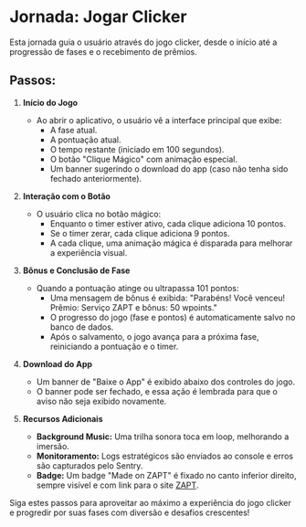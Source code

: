 # Jornada: Jogar Clicker

Esta jornada guia o usuário através do jogo clicker, desde o início até a progressão de fases e o recebimento de prêmios.

## Passos:

1. **Início do Jogo**
   - Ao abrir o aplicativo, o usuário vê a interface principal que exibe:
     - A fase atual.
     - A pontuação atual.
     - O tempo restante (iniciado em 100 segundos).
     - O botão "Clique Mágico" com animação especial.
     - Um banner sugerindo o download do app (caso não tenha sido fechado anteriormente).

2. **Interação com o Botão**
   - O usuário clica no botão mágico:
     - Enquanto o timer estiver ativo, cada clique adiciona 10 pontos.
     - Se o timer zerar, cada clique adiciona 9 pontos.
     - A cada clique, uma animação mágica é disparada para melhorar a experiência visual.
     
3. **Bônus e Conclusão de Fase**
   - Quando a pontuação atinge ou ultrapassa 101 pontos:
     - Uma mensagem de bônus é exibida: "Parabéns! Você venceu! Prêmio: Serviço ZAPT e bônus: 50 wpoints."
     - O progresso do jogo (fase e pontos) é automaticamente salvo no banco de dados.
     - Após o salvamento, o jogo avança para a próxima fase, reiniciando a pontuação e o timer.

4. **Download do App**
   - Um banner de "Baixe o App" é exibido abaixo dos controles do jogo.
   - O banner pode ser fechado, e essa ação é lembrada para que o aviso não seja exibido novamente.

5. **Recursos Adicionais**
   - **Background Music:** Uma trilha sonora toca em loop, melhorando a imersão.
   - **Monitoramento:** Logs estratégicos são enviados ao console e erros são capturados pelo Sentry.
   - **Badge:** Um badge "Made on ZAPT" é fixado no canto inferior direito, sempre visível e com link para o site [ZAPT](https://www.zapt.ai).

Siga estes passos para aproveitar ao máximo a experiência do jogo clicker e progredir por suas fases com diversão e desafios crescentes!